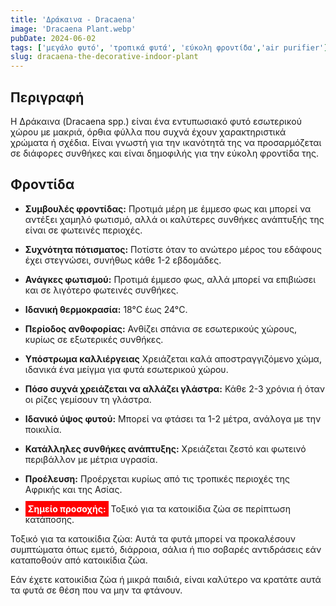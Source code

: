 ```yaml
---
title: 'Δράκαινα - Dracaena'
image: 'Dracaena Plant.webp'
pubDate: 2024-06-02
tags: ['μεγάλο φυτό', 'τροπικά φυτά', 'εύκολη φροντίδα','air purifier']
slug: dracaena-the-decorative-indoor-plant
---
```


**Περιγραφή**
-------------
Η Δράκαινα (Dracaena spp.) είναι ένα εντυπωσιακό φυτό εσωτερικού χώρου με μακριά, όρθια φύλλα που συχνά έχουν χαρακτηριστικά χρώματα ή σχέδια. Είναι γνωστή για την ικανότητά της να προσαρμόζεται σε διάφορες συνθήκες και είναι δημοφιλής για την εύκολη φροντίδα της.

**Φροντίδα**
------------

* **Συμβουλές φροντίδας:** 
  Προτιμά μέρη με έμμεσο φως και μπορεί να αντέξει χαμηλό φωτισμό, αλλά οι καλύτερες συνθήκες ανάπτυξής της είναι σε φωτεινές περιοχές.

* **Συχνότητα πότισματος:** 
  Ποτίστε όταν το ανώτερο μέρος του εδάφους έχει στεγνώσει, συνήθως κάθε 1-2 εβδομάδες.

* **Ανάγκες φωτισμού:** 
  Προτιμά έμμεσο φως, αλλά μπορεί να επιβιώσει και σε λιγότερο φωτεινές συνθήκες.

* **Ιδανική θερμοκρασία:** 
  18°C έως 24°C.

* **Περίοδος ανθοφορίας:**
  Ανθίζει σπάνια σε εσωτερικούς χώρους, κυρίως σε εξωτερικές συνθήκες.

* **Υπόστρωμα καλλιέργειας**
  Χρειάζεται καλά αποστραγγιζόμενο χώμα, ιδανικά ένα μείγμα για φυτά εσωτερικού χώρου.

* **Πόσο συχνά χρειάζεται να αλλάζει γλάστρα:** 
  Κάθε 2-3 χρόνια ή όταν οι ρίζες γεμίσουν τη γλάστρα.

* **Ιδανικό ύψος φυτού:** 
  Μπορεί να φτάσει τα 1-2 μέτρα, ανάλογα με την ποικιλία.

* **Κατάλληλες συνθήκες ανάπτυξης:** 
  Χρειάζεται ζεστό και φωτεινό περιβάλλον με μέτρια υγρασία.

* **Προέλευση:**
  Προέρχεται κυρίως από τις τροπικές περιοχές της Αφρικής και της Ασίας.

 * **<mark style="background: red; color:white; padding:0.25rem">Σημείο προσοχής:</mark>**
Τοξικό για τα κατοικίδια ζώα σε περίπτωση κατάποσης.

Τοξικό για τα κατοικίδια ζώα: Αυτά τα φυτά μπορεί να προκαλέσουν συμπτώματα όπως εμετό, διάρροια, σάλια ή πιο σοβαρές αντιδράσεις εάν καταποθούν από κατοικίδια ζώα.

Εάν έχετε κατοικίδια ζώα ή μικρά παιδιά, είναι καλύτερο να κρατάτε αυτά τα φυτά σε θέση που να μην τα φτάνουν.
